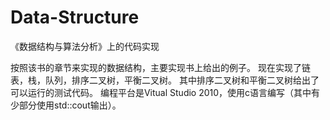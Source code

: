 # Data-Structure
《数据结构与算法分析》上的代码实现

按照该书的章节来实现的数据结构，主要实现书上给出的例子。
现在实现了链表，栈，队列，排序二叉树，平衡二叉树。
其中排序二叉树和平衡二叉树给出了可以运行的测试代码。
编程平台是Vitual Studio 2010，使用c语言编写（其中有少部分使用std::cout输出）。
